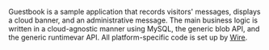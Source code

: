 Guestbook is a sample application that records visitors' messages, displays a
cloud banner, and an administrative message. The main business logic is written
in a cloud-agnostic manner using MySQL, the generic blob API, and the generic
runtimevar API. All platform-specific code is set up by
[Wire](https://github.com/google/wire).
